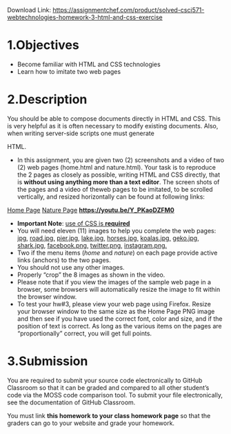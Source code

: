 Download Link: https://assignmentchef.com/product/solved-csci571-webtechnologies-homework-3-html-and-css-exercise
<br>
<h1>  1.Objectives</h1>

<ul>

 <li>Become familiar with HTML and CSS technologies</li>

 <li>Learn how to imitate two web pages</li>

</ul>

<h1>2.Description</h1>

You should be able to compose documents directly in HTML and CSS. This is very helpful as it is often necessary to modify existing documents. Also, when writing server-side scripts one must generate

HTML.

<ul>

 <li>In this assignment, you are given two (2) screenshots and a video of two (2) web pages (home.html and nature.html). Your task is to reproduce the 2 pages as closely as possible, writing HTML and CSS directly, that is <strong>without using anything more than a text editor</strong>. The screen shots of the pages and a video of theweb pages to be imitated, to be scrolled vertically, and resized horizontally can be found at following links:</li>

</ul>

<a href="http://csci571.com/hw/hw3/images/Home.png">Home Page</a> <a href="http://csci571.com/hw/hw3/images/Nature.png">Nature Page</a> <a href="https://youtu.be/Y_PKaoDZFM0"><strong>https://youtu.be/Y_PKaoDZFM0</strong></a>

<ul>

 <li><strong>Important Note</strong>: <u>use of CSS is <strong>required</strong></u></li>

 <li>You will need eleven (11) images to help you complete the web pages: <a href="http://csci571.com/hw/hw3/images/mountain.jpg">jpg</a>, <a href="http://csci571.com/hw/hw3/images/road.jpg">road.jpg</a><a href="http://csci571.com/hw/hw3/images/road.jpg">,</a> <a href="http://csci571.com/hw/hw3/images/pier.jpg">pier.jpg</a><a href="http://csci571.com/hw/hw3/images/pier.jpg">,</a> <a href="http://csci571.com/hw/hw3/images/lake.jpg">lake.jpg</a><a href="http://csci571.com/hw/hw3/images/lake.jpg">,</a> <a href="http://csci571.com/hw/hw3/images/horses.jpg">horses.jpg</a><a href="http://csci571.com/hw/hw3/images/horses.jpg">,</a> <a href="http://csci571.com/hw/hw3/images/koalas.jpg">koalas.jpg</a><a href="http://csci571.com/hw/hw3/images/koalas.jpg">,</a> <a href="http://csci571.com/hw/hw3/images/geko.jpg">geko.jpg</a>, <a href="http://csci571.com/hw/hw3/images/shark.jpg">shark.jpg</a>, <a href="http://csci571.com/hw/hw3/images/facebook.png">facebook.png</a><a href="http://csci571.com/hw/hw3/images/facebook.png">,</a> <a href="http://csci571.com/hw/hw3/images/twitter.png">twitter.png</a><a href="http://csci571.com/hw/hw3/images/twitter.png">,</a> <a href="http://csci571.com/hw/hw3/images/instagram.png">instagram.png</a><a href="http://csci571.com/hw/hw3/images/instagram.png">.</a></li>

 <li>Two if the menu items (<em>home</em> and <em>nature</em>) on each page provide active links (anchors) to the two pages.</li>

 <li>You should not use any other images.</li>

 <li>Properly “crop” the 8 images as shown in the video.</li>

 <li>Please note that if you view the images of the sample web page in a browser, some browsers will automatically resize the image to fit within the browser window.</li>

 <li>To test your hw#3, please view your web page using Firefox. Resize your browser window to the same size as the Home Page PNG image and then see if you have used the correct font, color and size, and if the position of text is correct. As long as the various items on the pages are “proportionally” correct, you will get full points.</li>

</ul>

<h1>3.Submission</h1>

You are required to submit your source code electronically to GitHub Classroom so that it can be graded and compared to all other student’s code via the MOSS code comparison tool. To submit your file electronically, see the documentation of GitHub Classroom.

You must link <strong>this homework to your class homework page</strong> so that the graders can go to your website and grade your homework.